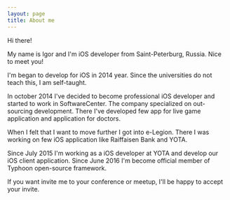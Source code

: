 ```yaml
---
layout: page
title: About me 
---
```


Hi there!

My name is Igor and I'm iOS developer from Saint-Peterburg, Russia. 
Nice to meet you!

I'm began to develop for iOS in 2014 year. Since the universities do not teach this, I am self-taught. 

In october 2014 I've decided to become professional iOS developer and started to work in SoftwareCenter. The company specialized on out-sourcing development. There I've developed few app for live game application and application for doctors.

When I felt that I want to move further I got into e-Legion. There I was working on few iOS application like Raiffaisen Bank and YOTA. 

Since July 2015 I'm working as a iOS developer at YOTA and develop our iOS client application. Since June 2016 I'm become official member of Typhoon open-source framework. 

If you want invite me to your conference or meetup, I'll be happy to accept your invite.